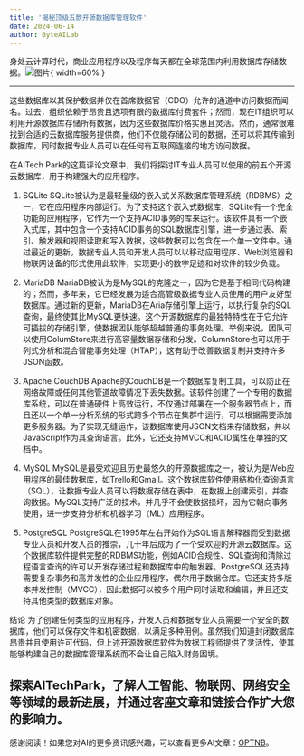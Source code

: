 ```yaml
---
title: '揭秘顶级五款开源数据库管理软件'
date: 2024-06-14
author: ByteAILab
---
```


身处云计算时代，商业应用程序以及程序每天都在全球范围内利用数据库存储数据。![图片](https://ai-techpark.com/wp-content/uploads/2024/06/dbms-960x540.jpg){ width=60% }

---
这些数据库以其保护数据并仅在首席数据官（CDO）允许的通道中访问数据而闻名。过去，组织依赖于昂贵且选项有限的数据库付费套件；然而，现在IT组织可以利用开源数据库存储所有数据，因为这些数据库价格实惠且灵活。然而，通常很难找到合适的云数据库服务提供商，他们不仅能存储公司的数据，还可以将其传输到数据库，同时数据专业人员可以在任何有互联网连接的地方访问数据。

在AITech Park的这篇评论文章中，我们将探讨IT专业人员可以使用的前五个开源云数据库，用于构建强大的应用程序。

1. SQLite
SQLite被认为是最轻量级的嵌入式关系数据库管理系统（RDBMS）之一，它在应用程序内部运行。为了支持这个嵌入式数据库，SQLite有一个完全功能的应用程序，它作为一个支持ACID事务的库来运行。该软件具有一个嵌入式库，其中包含一个支持ACID事务的SQL数据库引擎，进一步通过表、索引、触发器和视图读取和写入数据，这些数据可以包含在一个单一文件中。通过最近的更新，数据专业人员和开发人员可以以移动应用程序、Web浏览器和物联网设备的形式使用此软件，实现更小的数字足迹和对软件的较少负载。

2. MariaDB
MariaDB被认为是MySQL的克隆之一，因为它是基于相同代码构建的；然而，多年来，它已经发展为适合高管级数据专业人员使用的用户友好型数据库。通过新的更新，MariaDB在Aria存储引擎上运行，以执行复杂的SQL查询，最终使其比MySQL更快速。这个开源数据库的最独特特性在于它允许可插拔的存储引擎，使数据团队能够超越普通的事务处理。举例来说，团队可以使用ColumStore来进行高容量数据存储和分发。ColumnStore也可以用于列式分析和混合智能事务处理（HTAP），这有助于改善数据复制并支持许多JSON函数。

3. Apache CouchDB
Apache的CouchDB是一个数据库复制工具，可以防止在网络故障或任何其他管道故障情况下丢失数据。该软件创建了一个专用的数据库系统，可以在普通硬件上高效运行，不仅通过部署在一个服务器节点上，而且还以一个单一分析系统的形式跨多个节点在集群中运行，可以根据需要添加更多服务器。为了实现无缝运作，该数据库使用JSON文档来存储数据，并以JavaScript作为其查询语言。此外，它还支持MVCC和ACID属性在单独的文档中。

4. MySQL
MySQL是最受欢迎且历史最悠久的开源数据库之一，被认为是Web应用程序的最佳数据库，如Trello和Gmail。这个数据库软件使用结构化查询语言（SQL），让数据专业人员可以将数据存储在表中，在数据上创建索引，并查询数据。MySQL支持广泛的技术，并几乎不会使数据损坏，因为它朝向事务使用，进一步支持分析和机器学习（ML）应用程序。

5. PostgreSQL
PostgreSQL在1995年左右开始作为SQL语言解释器而受到数据专业人员和开发人员的推崇，几十年后成为了一个受欢迎的开源云数据库。这个数据库软件提供完整的RDBMS功能，例如ACID合规性、SQL查询和清除过程语言查询的许可以开发存储过程和数据库中的触发器。PostgreSQL还支持需要复杂事务和高并发性的企业应用程序，偶尔用于数据仓库。它还支持多版本并发控制（MVCC），因此数据可以被多个用户同时读取和编辑，并且还支持其他类型的数据库对象。

结论
为了创建任何类型的应用程序，开发人员和数据专业人员需要一个安全的数据库，他们可以保存文件和机密数据，以满足多种用例。虽然我们知道封闭数据库昂贵并且使用许可代码，但上述开源数据库软件为数据工程师提供了灵活性，使其能够构建自己的数据库管理系统而不会让自己陷入财务困境。

探索AITechPark，了解人工智能、物联网、网络安全等领域的最新进展，并通过客座文章和链接合作扩大您的影响力。
---
感谢阅读！如果您对AI的更多资讯感兴趣，可以查看更多AI文章：[GPTNB](https://gptnb.com)。